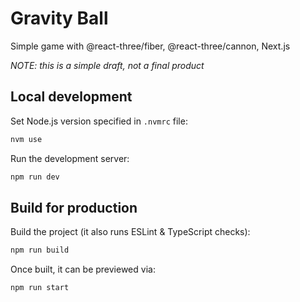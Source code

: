 # Gravity Ball

Simple game with @react-three/fiber, @react-three/cannon, Next.js

_NOTE: this is a simple draft, not a final product_

## Local development

Set Node.js version specified in `.nvmrc` file:

```bash
nvm use
```

Run the development server:

```bash
npm run dev
```

## Build for production

Build the project (it also runs ESLint & TypeScript checks):

```bash
npm run build
```

Once built, it can be previewed via:

```bash
npm run start
```

